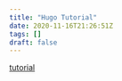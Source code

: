 ```yaml
---
title: "Hugo Tutorial"
date: 2020-11-16T21:26:51Z
tags: []
draft: false
---
```


[tutorial](https://www.ii.com/themeless-gitless-intro-hugo/)
